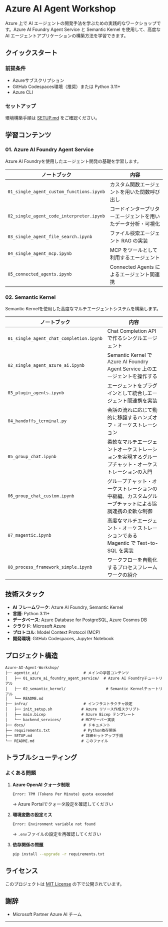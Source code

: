 # Azure AI Agent Workshop

Azure 上で AI エージェントの開発手法を学ぶための実践的なワークショップです。Azure AI Foundry Agent Service と Semantic Kernel を使用して、高度な AI エージェントアプリケーションの構築方法を学習できます。


## クイックスタート

### 前提条件

- Azureサブスクリプション
- GitHub Codespaces環境（推奨）または Python 3.11+
- Azure CLI

### セットアップ

環境構築手順は [SETUP.md](./SETUP.md) をご確認ください。

## 学習コンテンツ

### 01. Azure AI Foundry Agent Service

Azure AI Foundryを使用したエージェント開発の基礎を学習します。

| ノートブック | 内容 |
|-------------|------|
| `01_single_agent_custom_functions.ipynb` | カスタム関数エージェントを用いた関数呼び出し |
| `02_single_agent_code_interpreter.ipynb` | コードインタープリターエージェントを用いたデータ分析・可視化 |
| `03_single_agent_file_search.ipynb` | ファイル検索エージェント RAG の実装 |
| `04_single_agent_mcp.ipynb` | MCP をツールとして利用するエージェント |
| `05_connected_agents.ipynb` | Connected Agents によるエージェント間連携 |

### 02. Semantic Kernel

Semantic Kernelを使用した高度なマルチエージェントシステムを構築します。

| ノートブック | 内容 |
|-------------|------|
| `01_single_agent_chat_completion.ipynb` | Chat Completion API で作るシングルエージェント |
| `02_single_agent_azure_ai.ipynb` | Semantic Kernel で Azure AI Foundry Agent Service 上のエージェントを操作する |
| `03_plugin_agents.ipynb` | エージェントをプラグインとして統合しエージェント間連携を実装 |
| `04_handoffs_terminal.py` | 会話の流れに応じて動的に移譲するハンズオフ・オーケストレーション |
| `05_group_chat.ipynb` | 柔軟なマルチエージェントオーケストレーションを実現するグループチャット・オーケストレーションの入門 |
| `06_group_chat_custom.ipynb` | グループチャット・オーケストレーションの中級編、カスタムグループチャットによる協調連携の柔軟な制御 |
| `07_magentic.ipynb` | 高度なマルチエージェント・オーケストレーションである Magentic で Text-to-SQL を実装 |
| `08_process_framework_simple.ipynb` | ワークフローを自動化するプロセスフレームワークの紹介 |


## 技術スタック

- **AI フレームワーク**: Azure AI Foundry, Semantic Kernel
- **言語**: Python 3.11+
- **データベース**: Azure Database for PostgreSQL, Azure Cosmos DB
- **クラウド**: Microsoft Azure
- **プロトコル**: Model Context Protocol (MCP)
- **開発環境**: GitHub Codespaces, Jupyter Notebook

## プロジェクト構造

```
Azure-AI-Agent-Workshop/
├── agentic_ai/                    # メインの学習コンテンツ
│   ├── 01_azure_ai_foundry_agent_service/  # Azure AI Foundryチュートリアル
│   ├── 02_semantic_kernel/                  # Semantic Kernelチュートリアル
│   └── README.md
├── infra/                         # インフラストラクチャ設定
│   ├── init_setup.sh             # Azure リソース作成スクリプト
│   ├── main.bicep                # Azure Bicep テンプレート
│   └── backend_services/         # MCPサーバー実装
├── docs/                          # ドキュメント
├── requirements.txt               # Python依存関係
├── SETUP.md                      # 詳細セットアップ手順
└── README.md                     # このファイル
```

## トラブルシューティング

### よくある問題

1. **Azure OpenAI クォータ制限**
   ```
   Error: TPM (Tokens Per Minute) quota exceeded
   ```
   → Azure Portalでクォータ設定を確認してください

2. **環境変数の設定ミス**
   ```
   Error: Environment variable not found
   ```
   → `.env`ファイルの設定を再確認してください

3. **依存関係の問題**
   ```bash
   pip install --upgrade -r requirements.txt
   ```

## ライセンス

このプロジェクトは [MIT License](./LICENSE) の下で公開されています。

## 謝辞

- Microsoft Partner Azure AI チーム

---